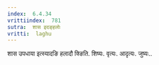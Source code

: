 ```yaml
---
index:  6.4.34
vrittiindex:  781
sutra:  शास इदङ्हलोः
vritti:  laghu 
---
```


शास उपधाया इत्स्यादङि हलादौ क्ङिति. शिष्यः. वृत्यः. आदृत्यः. जुष्यः..

